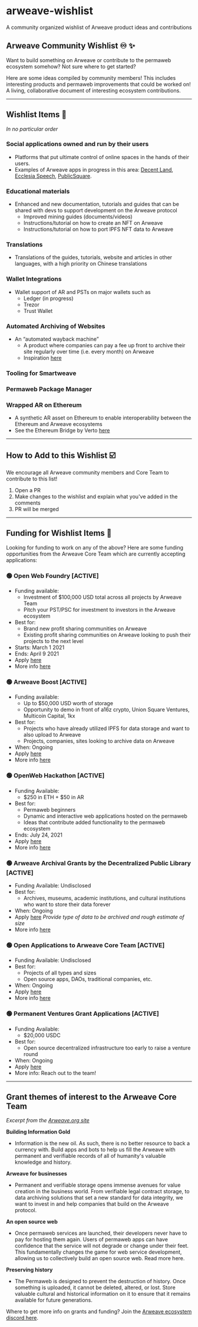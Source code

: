 # arweave-wishlist 
A community organized wishlist of Arweave product ideas and contributions

## Arweave Community Wishlist ♾️ ✨ 
Want to build something on Arweave or contribute to the permaweb ecosystem somehow? Not sure where to get started? 

Here are some ideas compiled by community members! This includes interesting products and permaweb improvements that could be worked on! A living, collaborative document of interesting ecosystem contributions.

-----

## Wishlist Items 📜 
_In no particular order_

### Social applications owned and run by their users
* Platforms that put ultimate control of online spaces in the hands of their users. 
* Examples of Arweave apps in progress in this area: [Decent Land](https://rgxotpmcqg2kgdpumj5zzhijus4dyuvicbf2epdhsg7hckvtamwq.arweave.net/ia7pvYKBtKMN9GJ7nJ0JpLg8UqgQS6I8Z5G-cSqzAy0), [Ecclesia Speech](https://twitter.com/EcclesiaSpeech), [PublicSquare](https://gist.github.com/samcamwilliams/811537f0a52b39057af1def9e61756b2).

### Educational materials
* Enhanced and new documentation, tutorials and guides that can be shared with devs to support development on the Arweave protocol
  * Improved mining guides (documents/videos)
  * Instructions/tutorial on how to create an NFT on Arweave
  * Instructions/tutorial on how to port IPFS NFT data to Arweave

### Translations
* Translations of the guides, tutorials, website and articles in other languages, with a high priority on Chinese translations

### Wallet Integrations
* Wallet support of AR and PSTs on major wallets such as 
  * Ledger (in progress) 
  * Trezor
  * Trust Wallet

### Automated Archiving of Websites 
* An “automated wayback machine”
  * A product where companies can pay a fee up front to archive their site regularly over time (i.e. every month) on Arweave
  * Inspiration [here](https://twitter.com/bobbyong/status/1364350713548079107)

### Tooling for Smartweave

### Permaweb Package Manager

### Wrapped AR on Ethereum
* A synthetic AR asset on Ethereum to enable interoperability between the Ethereum and Arweave ecosystems
* See the Ethereum Bridge by Verto [here](https://blog.th8ta.org/eth)


------

## How to Add to this Wishlist ☑️
We encourage all Arweave community members and Core Team to contribute to this list! 

1. Open a PR
2. Make changes to the wishlist and explain what you've added in the comments
3. PR will be merged

------

## Funding for Wishlist Items 💸 
Looking for funding to work on any of the above? Here are some funding opportunities from the Arweave Core Team which are currently accepting applications: 

### 🟢 Open Web Foundry [ACTIVE]
* Funding available:
  * Investment of $100,000 USD total across all projects by Arweave Team 
  * Pitch your PST/PSC for investment to investors in the Arweave ecosystem
* Best for:
  * Brand new profit sharing communities on Arweave
  * Existing profit sharing communities on Arweave looking to push their projects to the next level
* Starts: March 1 2021
* Ends: April 9 2021
* Apply [here](https://gitcoin.co/hackathon/arweave3/onboard) 
* More info [here](https://arweave.medium.com/the-open-web-foundry-helping-profit-sharing-community-founders-gain-traction-and-raise-millions-deff08f3ca0e)

### 🟢 Arweave Boost [ACTIVE]
* Funding available:
  * Up to $50,000 USD worth of storage
  * Opportunity to demo in front of a16z crypto, Union Square Ventures, Multicoin Capital, 1kx
* Best for: 
  * Projects who have already utilized IPFS for data storage and want to also upload to Arweave
  * Projects, companies, sites looking to archive data on Arweave
* When: Ongoing
* Apply [here](https://boost.arweave.org/)
* More info [here](https://arweave.medium.com/announcing-arweave-boost-support-to-help-your-startup-thrive-b4750410e885) 

### 🟢 OpenWeb Hackathon [ACTIVE]
* Funding Available:
  * $250 in ETH + $50 in AR
* Best for:
  * Permaweb beginners
  * Dynamic and interactive web applications hosted on the permaweb
  * Ideas that contribute added functionality to the permaweb ecosystem 
* Ends: July 24, 2021
* Apply [here](https://gitcoin.co/issue/ArweaveTeam/Bounties/1) 
* More info [here](https://arweave.medium.com/towards-an-open-source-web-9ffe201fc044) 

### 🟢 Arweave Archival Grants by the Decentralized Public Library  [ACTIVE]
* Funding Available: Undisclosed
* Best for: 
  * Archives, museums, academic institutions, and cultural institutions who want to store their data forever
* When: Ongoing
* Apply [here](https://docs.google.com/forms/d/e/1FAIpQLSdq0WSFvm-bN99ujIu4xTqkjvr1ZObW_ghYK5rt09QCALL5Dg/viewform ) _Provide type of data to be archived and rough estimate of size_
* More info [here](https://www.arweave.org/get-involved/grants-funding) 

### 🟢 Open Applications to Arweave Core Team  [ACTIVE]
* Funding Available: Undisclosed
* Best for:
  * Projects of all types and sizes
  * Open source apps, DAOs, traditional companies, etc. 
* When: Ongoing
* Apply [here](https://forms.gle/Q6UwKvCkvqxdngrQ8) 
* More info [here](https://www.arweave.org/get-involved/grants-funding) 

### 🟢 Permanent Ventures Grant Applications [ACTIVE]
* Funding Available:
  * $20,000 USDC
* Best for:
  * Open source decentralized infrastructure too early to raise a venture round
* When: Ongoing
* Apply [here](https://arljgyr5wmbomae26mygta6ha4o42zzr3feyztok4gnu6pmy.arweave.net/BFaTYj2zAuYAmvMwaYPH-Bx3N-ZzHZSYzNyuGbTz2Y0)
* More info: Reach out to the team!

-------

## Grant themes of interest to the Arweave Core Team
_Excerpt from the [Arweave.org site](https://www.arweave.org/get-involved/grants-funding)_

**Building Information Gold**
* Information is the new oil. As such, there is no better resource to back a currency with. Build apps and bots to help us fill the Arweave with permanent and verifiable records of all of humanity's valuable knowledge and history.

**Arweave for businesses**
* Permanent and verifiable storage opens immense avenues for value creation in the business world. From verifiable legal contract storage, to data archiving solutions that set a new standard for data integrity, we want to invest in and help companies that build on the Arweave protocol.

**An open source web** 
* Once permaweb services are launched, their developers never have to pay for hosting them again. Users of permaweb apps can have confidence that the service will not degrade or change under their feet. This fundamentally changes the game for web service development, allowing us to collectively build an open source web. Read more here.

**Preserving history**
* The Permaweb is designed to prevent the destruction of history. Once something is uploaded, it cannot be deleted, altered, or lost. Store valuable cultural and historical information on it to ensure that it remains available for future generations.

Where to get more info on grants and funding? Join the [Arweave ecosystem discord here](https://arweave.chat/open-web-foundry).
